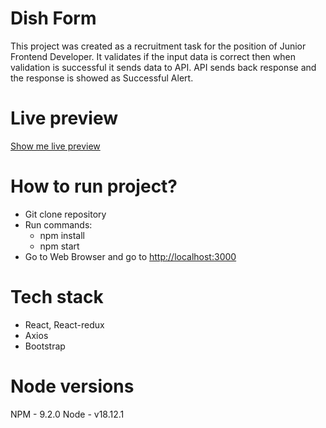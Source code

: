 # Dish Form

This project was created as a recruitment task for the position of Junior Frontend Developer.
It validates if the input data is correct then when validation is successful it sends data to API.
API sends back response and the response is showed as Successful Alert.

# Live preview
[Show me live preview](https://dishform.dgrochowina.pl)

# How to run project?
- Git clone repository
- Run commands: 
    - npm install
    - npm start
- Go to Web Browser and go to [http://localhost:3000](http://localhost:3000)

# Tech stack
- React, React-redux
- Axios
- Bootstrap

# Node versions
NPM - 9.2.0
Node - v18.12.1
